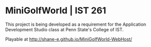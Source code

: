 # MiniGolfWorld | IST 261
This project is being developed as a requirement for the Application Development Studio class at Penn State's College of IST.

Playable at http://shane-e.github.io/MiniGolfWorld-WebHost/
